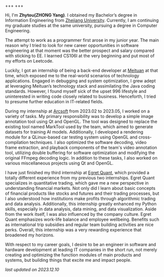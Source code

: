 +++
+++

Hi, I'm **Zhytou(ZHONG Yang)**. I obtained my Bachelor’s degree in Information Engineering from [Zhejiang University](https://webplus.zju.edu.cn/_s358/main.psp). Currently, I am continuing my graduate studies at the same university, pursuing a degree in Computer Engineering.

The attempt to work as a programmer first arose in my junior year. The main reason why I tried to look for new career opportunities in software engineering at that moment was the better prospect and salary compared with sticking to EE. I learned CS106l at the very beginning and put most of my efforts on Leetcode.

Luckily, I got an internship of being a back-end developer at [Meituan](https://www.meituan.com/en-US/about-us) at that time, which exposed me to the real-world scenarios of technology applications. Engaged in debugging and system optimization, I grew adept at leveraging Meituan’s technology stack and assimilating the Java coding standards. However, I found myself sick of the upset 996 lifestyle and uninterested in writing code closely related to business. Henceforth, I tried to presume further education in IT-related fields.

During my internship at [Arcsoft](https://www.arcsoft.com/) from 2023.02 to 2023.05, I worked on a variety of tasks. My primary responsibility was to develop a simple image annotation tool using Qt and OpenGL. The tool was designed to replace the existing tool named MarkTool used by the team, which aimed to generate datasets for training AI models. Additionally, I developed a rendering module for a QLinux-based car testing system using OpenGL and cross-compilation techniques. I also optimized the software decoding, video frame extraction, and playback components of the team's video annotation tool, utilizing double buffering for software optimization and modifying the original FFmpeg decoding logic. In addition to these tasks, I also worked on various miscellaneous projects using Qt and OpenGL.

I have just finished my third internship at [Egret Quant](https://www.egretquant.com/), which provided a totally different experience from my previous two internships. Egret Quant specializes in quantitative trading, which gave me a new perspective in understanding financial markets. Not only did I learn about basic concepts of financial products like stocks and futures and their trading processes, but I also understood how institutions make profits through algorithmic trading and data analysis. Additionally, this internship greatly enhanced my Python skills, especially in data analysis, data mining, and data visualization. Aside from the work itself, I was also influenced by the company culture. Egret Quant emphasizes work-life balance and employee wellbeing. Benefits such as international trip subsidies and regular team building activities are nice perks. Overall, this internship was a very rewarding experience that broadened my horizons.

With respect to my career goals, I desire to be an engineer in software and hardware development at leading IT companies in the short run, not merely creating and optimizing the function modules of main products and systems, but building things that excite me and impact people.

*last updated on 2023.12.10*
